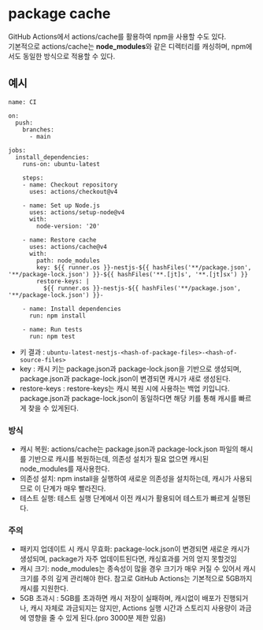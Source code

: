 # package cache

GitHub Actions에서 actions/cache를 활용하여 npm을 사용할 수도 있다.  
기본적으로 actions/cache는 **node_modules**와 같은 디렉터리를 캐싱하며, npm에서도 동일한 방식으로 적용할 수 있다.

## 예시

```
name: CI

on:
  push:
    branches:
      - main

jobs:
  install_dependencies:
    runs-on: ubuntu-latest

    steps:
    - name: Checkout repository
      uses: actions/checkout@v4

    - name: Set up Node.js
      uses: actions/setup-node@v4
      with:
        node-version: '20'

    - name: Restore cache
      uses: actions/cache@v4
      with:
        path: node_modules
        key: ${{ runner.os }}-nestjs-${{ hashFiles('**/package.json', '**/package-lock.json') }}-${{ hashFiles('**.[jt]s', '**.[jt]sx') }}
        restore-keys: |
          ${{ runner.os }}-nestjs-${{ hashFiles('**/package.json', '**/package-lock.json') }}-

    - name: Install dependencies
      run: npm install

    - name: Run tests
      run: npm test

```

- 키 결과 : `ubuntu-latest-nestjs-<hash-of-package-files>-<hash-of-source-files>`
- key : 캐시 키는 package.json과 package-lock.json을 기반으로 생성되며, package.json과 package-lock.json이 변경되면 캐시가 새로 생성된다.
- restore-keys : restore-keys는 캐시 복원 시에 사용하는 백업 키입니다. package.json과 package-lock.json이 동일하다면 해당 키를 통해 캐시를 빠르게 찾을 수 있게된다.

### 방식

- 캐시 복원: actions/cache는 package.json과 package-lock.json 파일의 해시를 기반으로 캐시를 복원하는데, 의존성 설치가 필요 없으면 캐시된 node_modules를 재사용한다.
- 의존성 설치: npm install을 실행하여 새로운 의존성을 설치하는데, 캐시가 사용되므로 이 단계가 매우 빨라진다.
- 테스트 실행: 테스트 실행 단계에서 이전 캐시가 활용되어 테스트가 빠르게 실행된다.

### 주의

- 패키지 업데이트 시 캐시 무효화: package-lock.json이 변경되면 새로운 캐시가 생성되며, package가 자주 업데이트된다면, 캐싱효과를 거의 얻지 못할것임
- 캐시 크기: node_modules는 종속성이 많을 경우 크기가 매우 커질 수 있어서 캐시 크기를 주의 깊게 관리해야 한다. 참고로 GitHub Actions는 기본적으로 5GB까지 캐시를 지원한다.
- 5GB 초과시 : 5GB를 초과하면 캐시 저장이 실패하며, 캐시없이 배포가 진행되거나, 캐시 자체로 과금되지는 않지만, Actions 실행 시간과 스토리지 사용량이 과금에 영향을 줄 수 있게 된다.(pro 3000분 제한 있음)
